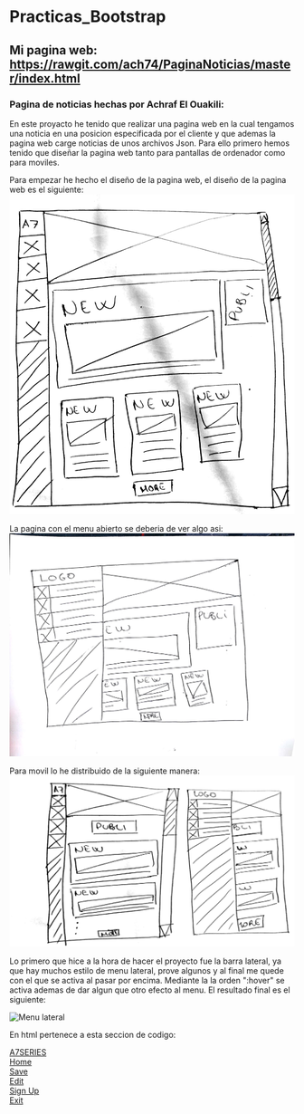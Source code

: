 # Practicas_Bootstrap

## Mi pagina web: https://rawgit.com/ach74/PaginaNoticias/master/index.html

### Pagina de noticias hechas por Achraf El Ouakili:

En este proyacto he tenido que realizar una pagina web en la cual tengamos una noticia en una posicion especificada por el cliente y que ademas la pagina web carge noticias de unos archivos Json. Para ello primero hemos tenido que diseñar la pagina web tanto para pantallas de ordenador como para moviles.

Para empezar he hecho el diseño de la pagina web, el diseño de la pagina web es el siguiente:
![Diseño pagina web](https://github.com/ach74/PaginaNoticias/blob/master/img/dise%C3%B1o/dise%C3%B1oPc.jpg "Diseño 01")

La pagina con el menu abierto se deberia de ver algo asi:
![Diseño pagina web menu abierto](https://github.com/ach74/PaginaNoticias/blob/master/img/dise%C3%B1o/dise%C3%B1oPc2.jpg "Diseño 02")

Para movil lo he distribuido de la siguiente manera:
![Diseño pagina web para movil](https://github.com/ach74/PaginaNoticias/blob/master/img/dise%C3%B1o/dise%C3%B1oMovil.jpg "Diseño movil")

Lo primero que hice a la hora de hacer el proyecto fue la barra lateral, ya que hay muchos estilo de menu lateral, prove algunos y al final me quede con el que se activa al pasar por encima. Mediante la la orden ":hover" se activa ademas de dar algun que otro efecto al menu. El resultado final es el siguiente:

![Menu lateral](https://github.com/ach74/PaginaNoticias/blob/master/img/dise%C3%B1o/cap01.png "Menu lateral")

En html pertenece a esta seccion de codigo:

<div class="left">
		<a href="#" class="navOpcion">
			<div class="item icon">
				<span class="glyphicon"></span>A7SERIES
			</div>
		</a>
		<a href="index.html" class="navOpcion">
			<div class="item icon active">
				<span class="glyphicon glyphicon-home"></span>Home
			</div>
		</a>
		<a href="#" class="navOpcion">
			<div class="item icon">
				<div class="glyphicon glyphicon-cloud"></div>Save
			</div> 
		</a>
		<a href="#" class="navOpcion">
			<div class="item icon">
				<span class="glyphicon glyphicon-pencil"></span>Edit
			</div>
		</a>
		<a href="#" class="navOpcion">
			<div class="item icon">
				<span class="glyphicon glyphicon-user"></span>Sign Up
			</div>
		</a>
		<a href="javascript:window.close();" class="navOpcion">
			<div class="item icon">
				<span class="glyphicon glyphicon-remove"></span>Exit
			</div>     
		</a>
	</div>